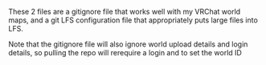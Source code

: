 These 2 files are a gitignore file that works well with my VRChat world maps, and a git LFS configuration file that appropriately puts large files into LFS.

Note that the gitignore file will also ignore world upload details and login details, so pulling the repo will rerequire a login and to set the world ID